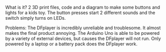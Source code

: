 What is it?
2 3D print files, code and a diagram to make some buttons and lights for a kids toy. The button presses start 2 different sounds and the switch simply turns on LEDs.

Problems:
The DFplayer is incredibly unreliable and troublesome. It almost makes the final product annoying. The Arduino Uno is able to be powered by a variety of external devices, but causes the DFplayer will not run. Only powered by a laptop or a battery pack does the DFplayer work.
